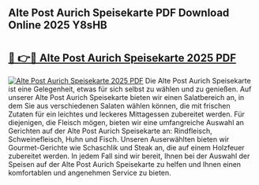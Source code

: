 ## Alte Post Aurich Speisekarte PDF Download Online 2025 Y8sHB

# <h2><a href="http://gcc384b.nevu.top/?p=Alte+Post+Aurich+Speisekarte">🔗 👉🔴 Alte Post Aurich Speisekarte 2025 PDF</a></h2>

[![Alte Post Aurich Speisekarte 2025 PDF](https://i.imgur.com/dBaPXMq.png)](http://gcc384b.nevu.top/?p=Alte+Post+Aurich+Speisekarte)
Die Alte Post Aurich Speisekarte ist eine Gelegenheit, etwas für sich selbst zu wählen und zu genießen. Auf unserer Alte Post Aurich Speisekarte bieten wir einen Salatbereich an, in dem Sie aus verschiedenen Salaten wählen können, die mit frischen Zutaten für ein leichtes und leckeres Mittagessen zubereitet werden. Für diejenigen, die Fleisch mögen, bieten wir eine umfangreiche Auswahl an Gerichten auf der Alte Post Aurich Speisekarte an: Rindfleisch, Schweinefleisch, Huhn und Fisch. Unseren Auserwählten bieten wir Gourmet-Gerichte wie Schaschlik und Steak an, die auf einem Holzfeuer zubereitet werden. In jedem Fall sind wir bereit, Ihnen bei der Auswahl der Speisen auf der Alte Post Aurich Speisekarte zu helfen und Ihnen einen komfortablen und angenehmen Service zu bieten.
